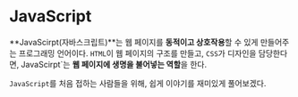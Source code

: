 # JavaScript

**JavaScirpt(자바스크립트)**는 웹 페이지를 **동적이고 상호작용**할 수 있게 만들어주는 프로그래밍 언어이다. `HTML`이 웹 페이지의 구조를 만들고, `CSS`가 디자인을 담당한다면, JavaScirpt`는 **웹 페이지에 생명을 불어넣는 역할**을 한다.

`JavaScript`를 처음 접하는 사람들을 위해, 쉽게 이야기를 재미있게 풀어보겠다.